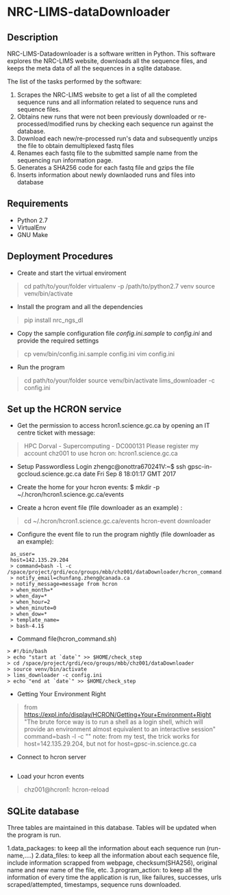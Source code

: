 # NRC-LIMS-dataDownloader


## Description

NRC-LIMS-Datadownloader is a software written in Python. This software explores the NRC-LIMS website, downloads all the sequence files, and keeps the meta data of all the sequences in a sqlite database.

The list of the tasks performed by the software:
1. Scrapes the NRC-LIMS website to get a list of all the completed sequence runs and all information related to sequence runs and sequence files.
2. Obtains new runs that were not been previously downloaded or re-processed/modified runs by checking each sequence run against the database.
3. Download each new/re-processed run's data and subsequently unzips the file to obtain demultiplexed fastq files
4. Renames each fastq file to the submitted sample name from the sequencing run information page.
5. Generates a SHA256 code for each fastq file and gzips the file
6. Inserts information about newly downlaoded runs and files into database


## Requirements

* Python 2.7
* VirtualEnv
* GNU Make


## Deployment Procedures

* Create and start the virtual enviroment 
 > cd path/to/your/folder
 > virtualenv -p /path/to/python2.7 venv
 > source venv/bin/activate

* Install the program and all the dependencies
 > pip install nrc_ngs_dl 
 
* Copy the sample configuration file _config.ini.sample_ to _config.ini_ and provide the required settings
 > cp venv/bin/config.ini.sample config.ini
 > vim config.ini
 
* Run the program
 > cd path/to/your/folder
 > source venv/bin/activate
 > lims_downloader -c config.ini


## Set up the HCRON service

* Get the permission to access hcron1.science.gc.ca
 by opening an IT centre ticket with message:
 > HPC Dorval - Supercomputing - DC000131
 > Please register my account   chz001   to use hcron on:
 > hcron1.science.gc.ca

* Setup Passwordless Login
 zhengc@onottra670241V:~$ ssh gpsc-in-gccloud.science.gc.ca date
 Fri Sep  8 18:01:17 GMT 2017

* Create the home for your hcron events:
$ mkdir -p  ~/.hcron/hcron1.science.gc.ca/events

* Create a hcron event file (file downloader as an example) :
 > cd ~/.hcron/hcron1.science.gc.ca/events
 > hcron-event downloader

* Configure the event file to run the program nightly (file downloader as an example):
```bash-4.1$ cat ~/.hcron/hcron1.science.gc.ca/events/downloader 
 as_user=
 host=142.135.29.204
 > command=bash -l -c /space/project/grdi/eco/groups/mbb/chz001/dataDownloader/hcron_command.sh
 > notify_email=chunfang.zheng@canada.ca
 > notify_message=message from hcron
 > when_month=*
 > when_day=*
 > when_hour=2
 > when_minute=0
 > when_dow=*
 > template_name=
 > bash-4.1$ 
```
* Command file(hcron_command.sh)
 ```bash-4.1$ cat /space/project/grdi/eco/groups/mbb/chz001/dataDownloader/hcron_command.sh 
 > #!/bin/bash
 > echo "start at `date`" >> $HOME/check_step
 > cd /space/project/grdi/eco/groups/mbb/chz001/dataDownloader
 > source venv/bin/activate
 > lims_downloader -c config.ini
 > echo "end at `date`" >> $HOME/check_step 
```

* Getting Your Environment Right
 > from https://expl.info/display/HCRON/Getting+Your+Environment+Right
 > "The brute force way is to run a shell as a login shell, which will provide an environment almost equivalent to an interactive session" 
 > command=bash -l -c "<commands here>" 
 > note: from my test, the trick works for host=142.135.29.204, but not for host=gpsc-in.science.gc.ca

* Connect to hcron server
```bash-4.1$ ssh hcron1.science.gc.ca
```

* Load your hcron events
 > chz001@hcron1: hcron-reload


## SQLite database

Three tables are maintained in this database. Tables will be updated when the program is run.

1.data_packages: to keep all the information about each sequence run
 (run-name,....)
2.data_files: to keep all the information about each sequence file, 
include information scrapped from webpage, checksum(SHA256), original name and new name of the file, etc. 
3.program_action: to keep all the information of every time the application is run,
  like failures, successes, urls scraped/attempted, timestamps, sequence runs downloaded. 




